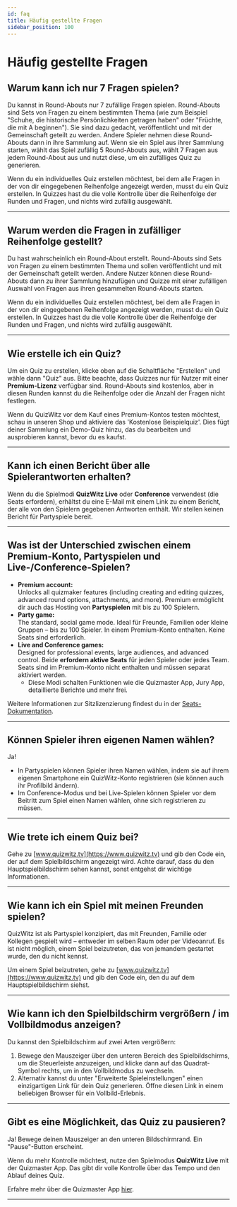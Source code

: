 ```yaml
---
id: faq
title: Häufig gestellte Fragen
sidebar_position: 100
---
```


# Häufig gestellte Fragen

## Warum kann ich nur 7 Fragen spielen?

Du kannst in Round-Abouts nur 7 zufällige Fragen spielen. Round-Abouts sind Sets von Fragen zu einem bestimmten Thema (wie zum Beispiel "Schuhe, die historische Persönlichkeiten getragen haben" oder "Früchte, die mit A beginnen"). Sie sind dazu gedacht, veröffentlicht und mit der Gemeinschaft geteilt zu werden. Andere Spieler nehmen diese Round-Abouts dann in ihre Sammlung auf. Wenn sie ein Spiel aus ihrer Sammlung starten, wählt das Spiel zufällig 5 Round-Abouts aus, wählt 7 Fragen aus jedem Round-About aus und nutzt diese, um ein zufälliges Quiz zu generieren.

Wenn du ein individuelles Quiz erstellen möchtest, bei dem alle Fragen in der von dir eingegebenen Reihenfolge angezeigt werden, musst du ein Quiz erstellen. In Quizzes hast du die volle Kontrolle über die Reihenfolge der Runden und Fragen, und nichts wird zufällig ausgewählt.

---

## Warum werden die Fragen in zufälliger Reihenfolge gestellt?

Du hast wahrscheinlich ein Round-About erstellt. Round-Abouts sind Sets von Fragen zu einem bestimmten Thema und sollen veröffentlicht und mit der Gemeinschaft geteilt werden. Andere Nutzer können diese Round-Abouts dann zu ihrer Sammlung hinzufügen und Quizze mit einer zufälligen Auswahl von Fragen aus ihren gesammelten Round-Abouts starten.

Wenn du ein individuelles Quiz erstellen möchtest, bei dem alle Fragen in der von dir eingegebenen Reihenfolge angezeigt werden, musst du ein Quiz erstellen. In Quizzes hast du die volle Kontrolle über die Reihenfolge der Runden und Fragen, und nichts wird zufällig ausgewählt.

---

## Wie erstelle ich ein Quiz?

Um ein Quiz zu erstellen, klicke oben auf die Schaltfläche "Erstellen" und wähle dann "Quiz" aus. Bitte beachte, dass Quizzes nur für Nutzer mit einer **Premium-Lizenz** verfügbar sind. Round-Abouts sind kostenlos, aber in diesen Runden kannst du die Reihenfolge oder die Anzahl der Fragen nicht festlegen.

Wenn du QuizWitz vor dem Kauf eines Premium-Kontos testen möchtest, schau in unseren Shop und aktiviere das 'Kostenlose Beispielquiz'. Dies fügt deiner Sammlung ein Demo-Quiz hinzu, das du bearbeiten und ausprobieren kannst, bevor du es kaufst.

---

## Kann ich einen Bericht über alle Spielerantworten erhalten?

Wenn du die Spielmodi **QuizWitz Live** oder **Conference** verwendest (die Seats erfordern), erhältst du eine E-Mail mit einem Link zu einem Bericht, der alle von den Spielern gegebenen Antworten enthält. Wir stellen keinen Bericht für Partyspiele bereit.

---

## Was ist der Unterschied zwischen einem Premium-Konto, Partyspielen und Live-/Conference-Spielen?

- **Premium account:**\
  Unlocks all quizmaker features (including creating and editing quizzes, advanced round options, attachments, and more). Premium ermöglicht dir auch das Hosting von **Partyspielen** mit bis zu 100 Spielern.
- **Party game:**\
  The standard, social game mode. Ideal für Freunde, Familien oder kleine Gruppen – bis zu 100 Spieler. In einem Premium-Konto enthalten. Keine Seats sind erforderlich.
- **Live and Conference games:**\
  Designed for professional events, large audiences, and advanced control. Beide **erfordern aktive Seats** für jeden Spieler oder jedes Team. Seats sind im Premium-Konto nicht enthalten und müssen separat aktiviert werden.
  - Diese Modi schalten Funktionen wie die Quizmaster App, Jury App, detaillierte Berichte und mehr frei.

Weitere Informationen zur Sitzlizenzierung findest du in der [Seats-Dokumentation](quizmaster/005-seats.md).

---

## Können Spieler ihren eigenen Namen wählen?

Ja!

- In Partyspielen können Spieler ihren Namen wählen, indem sie auf ihrem eigenen Smartphone ein QuizWitz-Konto registrieren (sie können auch ihr Profilbild ändern).
- Im Conference-Modus und bei Live-Spielen können Spieler vor dem Beitritt zum Spiel einen Namen wählen, ohne sich registrieren zu müssen.

---

## Wie trete ich einem Quiz bei?

Gehe zu [www.quizwitz.tv](https://www.quizwitz.tv) und gib den Code ein, der auf dem Spielbildschirm angezeigt wird. Achte darauf, dass du den Hauptspielbildschirm sehen kannst, sonst entgehst dir wichtige Informationen.

---

## Wie kann ich ein Spiel mit meinen Freunden spielen?

QuizWitz ist als Partyspiel konzipiert, das mit Freunden, Familie oder Kollegen gespielt wird – entweder im selben Raum oder per Videoanruf. Es ist nicht möglich, einem Spiel beizutreten, das von jemandem gestartet wurde, den du nicht kennst.

Um einem Spiel beizutreten, gehe zu [www.quizwitz.tv](https://www.quizwitz.tv) und gib den Code ein, den du auf dem Hauptspielbildschirm siehst.

---

## Wie kann ich den Spielbildschirm vergrößern / im Vollbildmodus anzeigen?

Du kannst den Spielbildschirm auf zwei Arten vergrößern:

1. Bewege den Mauszeiger über den unteren Bereich des Spielbildschirms, um die Steuerleiste anzuzeigen, und klicke dann auf das Quadrat-Symbol rechts, um in den Vollbildmodus zu wechseln.
2. Alternativ kannst du unter "Erweiterte Spieleinstellungen" einen einzigartigen Link für dein Quiz generieren. Öffne diesen Link in einem beliebigen Browser für ein Vollbild-Erlebnis.

---

## Gibt es eine Möglichkeit, das Quiz zu pausieren?

Ja! Bewege deinen Mauszeiger an den unteren Bildschirmrand. Ein "Pause"-Button erscheint.

Wenn du mehr Kontrolle möchtest, nutze den Spielmodus **QuizWitz Live** mit der Quizmaster App. Das gibt dir volle Kontrolle über das Tempo und den Ablauf deines Quiz.

Erfahre mehr über die Quizmaster App [hier](quizmaster/001-introduction.md).

---
